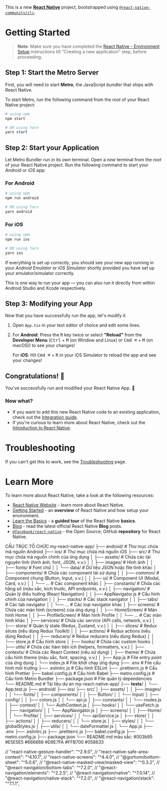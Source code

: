 This is a new [**React Native**](https://reactnative.dev) project, bootstrapped using [`@react-native-community/cli`](https://github.com/react-native-community/cli).

# Getting Started

> **Note**: Make sure you have completed the [React Native - Environment Setup](https://reactnative.dev/docs/environment-setup) instructions till "Creating a new application" step, before proceeding.

## Step 1: Start the Metro Server

First, you will need to start **Metro**, the JavaScript _bundler_ that ships _with_ React Native.

To start Metro, run the following command from the _root_ of your React Native project:

```bash
# using npm
npm start

# OR using Yarn
yarn start
```

## Step 2: Start your Application

Let Metro Bundler run in its _own_ terminal. Open a _new_ terminal from the _root_ of your React Native project. Run the following command to start your _Android_ or _iOS_ app:

### For Android

```bash
# using npm
npm run android

# OR using Yarn
yarn android
```

### For iOS

```bash
# using npm
npm run ios

# OR using Yarn
yarn ios
```

If everything is set up _correctly_, you should see your new app running in your _Android Emulator_ or _iOS Simulator_ shortly provided you have set up your emulator/simulator correctly.

This is one way to run your app — you can also run it directly from within Android Studio and Xcode respectively.

## Step 3: Modifying your App

Now that you have successfully run the app, let's modify it.

1. Open `App.tsx` in your text editor of choice and edit some lines.
2. For **Android**: Press the <kbd>R</kbd> key twice or select **"Reload"** from the **Developer Menu** (<kbd>Ctrl</kbd> + <kbd>M</kbd> (on Window and Linux) or <kbd>Cmd ⌘</kbd> + <kbd>M</kbd> (on macOS)) to see your changes!

   For **iOS**: Hit <kbd>Cmd ⌘</kbd> + <kbd>R</kbd> in your iOS Simulator to reload the app and see your changes!

## Congratulations! :tada:

You've successfully run and modified your React Native App. :partying_face:

### Now what?

- If you want to add this new React Native code to an existing application, check out the [Integration guide](https://reactnative.dev/docs/integration-with-existing-apps).
- If you're curious to learn more about React Native, check out the [Introduction to React Native](https://reactnative.dev/docs/getting-started).

# Troubleshooting

If you can't get this to work, see the [Troubleshooting](https://reactnative.dev/docs/troubleshooting) page.

# Learn More

To learn more about React Native, take a look at the following resources:

- [React Native Website](https://reactnative.dev) - learn more about React Native.
- [Getting Started](https://reactnative.dev/docs/environment-setup) - an **overview** of React Native and how setup your environment.
- [Learn the Basics](https://reactnative.dev/docs/getting-started) - a **guided tour** of the React Native **basics**.
- [Blog](https://reactnative.dev/blog) - read the latest official React Native **Blog** posts.
- [`@facebook/react-native`](https://github.com/facebook/react-native) - the Open Source; GitHub **repository** for React Native.

CẤU TRÚC TỔ CHỨC
my-react-native-app/
├── android/ # Thư mục chứa mã nguồn Android
├── ios/ # Thư mục chứa mã nguồn iOS
├── src/ # Thư mục chứa mã nguồn chính của ứng dụng
│ ├── assets/ # Chứa các tài nguyên tĩnh (hình ảnh, font, JSON, v.v.)
│ │ ├── images/ # Hình ảnh
│ │ ├── fonts/ # Font chữ
│ │ └── data/ # Dữ liệu JSON hoặc file tĩnh khác
│ ├── components/ # Chứa các component tái sử dụng
│ │ ├── common/ # Component chung (Button, Input, v.v.)
│ │ ├── ui/ # Component UI (Modal, Card, v.v.)
│ │ └── ... # Các component khác
│ ├── constants/ # Chứa các hằng số (màu sắc, kích thước, API endpoints, v.v.)
│ ├── navigation/ # Quản lý điều hướng (React Navigation)
│ │ ├── AppNavigator.js # Cấu hình chính của navigation
│ │ ├── stacks/ # Các stack navigator
│ │ ├── tabs/ # Các tab navigator
│ │ └── ... # Các loại navigator khác
│ ├── screens/ # Chứa các màn hình (screens) của ứng dụng
│ │ ├── HomeScreen/ # Màn hình Home
│ │ ├── ProfileScreen/ # Màn hình Profile
│ │ └── ... # Các màn hình khác
│ ├── services/ # Chứa các service (API calls, network, v.v.)
│ ├── store/ # Quản lý state (Redux, Zustand, v.v.)
│ │ ├── slices/ # Redux slices (nếu dùng Redux Toolkit)
│ │ ├── actions/ # Redux actions (nếu dùng Redux)
│ │ ├── reducers/ # Redux reducers (nếu dùng Redux)
│ │ └── store.js # Cấu hình store
│ ├── hooks/ # Chứa các custom hooks
│ ├── utils/ # Chứa các hàm tiện ích (helpers, formatters, v.v.)
│ ├── contexts/ # Chứa các React Context (nếu sử dụng)
│ ├── theme/ # Chứa cấu hình theme (màu sắc, font, spacing, v.v.)
│ ├── App.js # File entry point của ứng dụng
│ └── index.js # File khởi chạy ứng dụng
├── .env # File cấu hình môi trường
├── .eslintrc.js # Cấu hình ESLint
├── .prettierrc.js # Cấu hình Prettier
├── babel.config.js # Cấu hình Babel
├── metro.config.js # Cấu hình Metro Bundler
├── package.json # File quản lý dependencies
└── README.md # Tài liệu dự án
my-react-native-app/
├── **tests**/
│ └── App.test.js
├── android/
├── ios/
├── src/
│ ├── assets/
│ │ ├── images/
│ │ └── fonts/
│ ├── components/
│ │ ├── Button/
│ │ └── Input/
│ ├── config/
│ │ ├── colors.js
│ │ └── api.js
│ ├── constants/
│ │ └── routes.js
│ ├── context/
│ │ └── AuthContext.js
│ ├── hooks/
│ │ └── useFetch.js
│ ├── navigation/
│ │ └── AppNavigator.js
│ ├── screens/
│ │ ├── Home/
│ │ └── Profile/
│ ├── services/
│ │ └── apiService.js
│ ├── store/
│ │ ├── actions/
│ │ ├── reducers/
│ │ └── store.js
│ ├── styles/
│ │ └── globalStyles.js
│ ├── utils/
│ │ └── dateFormatter.js
│ └── App.js
├── .env
├── .eslintrc.js
├── .prettierrc.js
├── babel.config.js
├── metro.config.js
├── package.json
└── README.md
màu sắc:
#003b95
#E5E5E5
#666666
#D8E7FA
#FFB700
#058633


 // "react-native-gesture-handler": "^2.9.0",
    // "react-native-safe-area-context": "^4.10.1",
    // "react-native-screens": "^4.4.0",
    // "@gorhom/bottom-sheet": "^5.0.6",
    // "@react-native-masked-view/masked-view": "^0.3.2",
    // "@react-navigation/bottom-tabs": "^7.2.0",
    // "@react-navigation/elements": "^2.2.5",
    // "@react-navigation/native": "^7.0.14",
    // "@react-navigation/native-stack": "^7.2.0",
    // "@react-navigation/stack": "^7.1.1",
